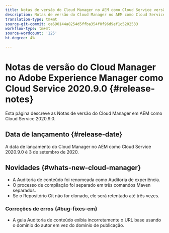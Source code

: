 ```yaml
---
title: Notas de versão do Cloud Manager no AEM como Cloud Service versão 2020.9.0
description: Notas de versão do Cloud Manager no AEM como Cloud Service versão 2020.9.0
translation-type: tm+mt
source-git-commit: ca690144a8254d5ffba354f0f96d9ef1c5202533
workflow-type: tm+mt
source-wordcount: '125'
ht-degree: 4%

---
```



# Notas de versão do Cloud Manager no Adobe Experience Manager como Cloud Service 2020.9.0 {#release-notes}

Esta página descreve as Notas de versão do Cloud Manager em AEM como Cloud Service 2020.9.0.

## Data de lançamento {#release-date}

A data de lançamento do Cloud Manager no AEM como Cloud Service 2020.9.0 é 3 de setembro de 2020.

## Novidades {#whats-new-cloud-manager}

* A Auditoria de conteúdo foi renomeada como Auditoria de experiência.
* O processo de compilação foi separado em três comandos Maven separados.
* Se o Repositório Git não for clonado, ele será retentado até três vezes.

### Correções de erros {#bug-fixes-cm}

* A guia Auditoria de conteúdo exibia incorretamente o URL base usando o domínio do autor em vez do domínio de publicação.